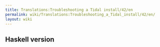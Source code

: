 ```yaml
---
title: Translations:Troubleshooting a Tidal install/42/en
permalink: wiki/Translations:Troubleshooting_a_Tidal_install/42/en/
layout: wiki
---
```


## Haskell version
